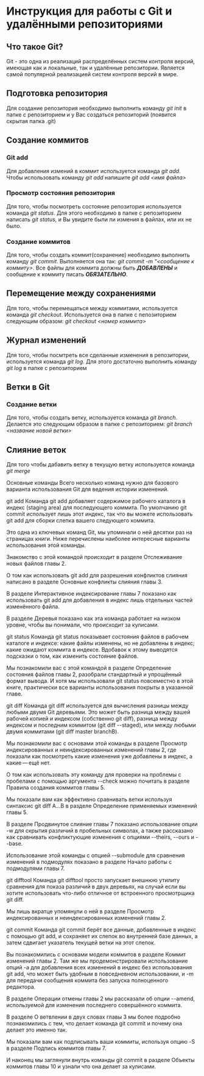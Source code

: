 # Инструкция для работы с Git и удалёнными репозиториями

## Что такое Git?
Git - это одна из реализаций распределённых систем контроля версий, имеющая как и локальные, так и удалённые репозитории. Является самой популярной реализацией систем контроля версий в мире.
## Подготовка репозитория
Для создание репозитория необходимо выполнить команду *git init*  в папке с репозиторием и у Вас создаться репозиторий (появится скрытая папка .git)

## Создание коммитов

### Git add
Для добавления измений в коммит используется команда *git add*. Чтобы использовать команду *git add* напишите *git add <имя файла>*

### Просмотр состояния репозитория
Для того, чтобы посмотреть состояние репозитория используется команда *git status*. Для этого необходимо в папке с репозиторием написать *git status*, и Вы увидите были ли измения в файлах, или их не было.

### Создание коммитов
Для того, чтобы создать коммит(сохранение) необходимо выполнить команду *git commit*. Выполняется она так: *git commit -m "<сообщение к коммиту>*. Все файлы для коммита должны быть ***ДОБАВЛЕНЫ*** и сообщение к коммиту писать ***ОБЯЗАТЕЛЬНО***.

## Перемещение между сохранениями
Для того, чтобы перемещаться между коммитами, используется команда *git checkout*. Используется она в папке с пепозиторием следующим образом: *git checkout <номер коммита>*

## Журнал изменений
Для того, чтобы посмтреть все сделанные изменения в репозитории, используется команда *git log*. Для этого достаточно выполнить команду *git log* в папке с репозиторием

## Ветки в Git

### Создание ветки

Для того, чтобы создать ветку, используется команда *git branch*. Делается это следующим образом в папке с репозиторием: *git branch <название новой ветки>*

## Слияние веток

Для того чтобы дабавить ветку в текущую ветку используется команда *git merge <name branch>*

Основные команды
Всего несколько команд нужно для базового варианта использования Git для ведения истории изменений.

git add
Команда git add добавляет содержимое рабочего каталога в индекс (staging area) для последующего коммита. По умолчанию git commit использует лишь этот индекс, так что вы можете использовать git add для сборки слепка вашего следующего коммита.

Это одна из ключевых команд Git, мы упоминали о ней десятки раз на страницах книги. Ниже перечислены наиболее интересные варианты использования этой команды.

Знакомство с этой командой происходит в разделе Отслеживание новых файлов главы 2.

О том как использовать git add для разрешения конфликтов слияния написано в разделе Основные конфликты слияния главы 3.

В разделе Интерактивное индексирование главы 7 показано как использовать git add для добавления в индекс лишь отдельных частей изменённого файла.

В разделе Деревья показано как эта команда работает на низком уровне, чтобы вы понимали, что происходит за кулисами.

git status
Команда git status показывает состояния файлов в рабочем каталоге и индексе: какие файлы изменены, но не добавлены в индекс; какие ожидают коммита в индексе. Вдобавок к этому выводятся подсказки о том, как изменить состояние файлов.

Мы познакомили вас с этой командой в разделе Определение состояния файлов главы 2, разобрали стандартный и упрощённый формат вывода. И хотя мы использовали git status повсеместно в этой книге, практически все варианты использования покрыты в указанной главе.

git diff
Команда git diff используется для вычисления разницы между любыми двумя Git деревьями. Это может быть разница между вашей рабочей копией и индексом (собственно git diff), разница между индексом и последним коммитом (git diff --staged), или между любыми двумя коммитами (git diff master branchB).

Мы познакомили вас с основами этой команды в разделе Просмотр индексированных и неиндексированных изменений главы 2, где показали как посмотреть какие изменения уже добавлены в индекс, а какие — ещё нет.

О том как использовать эту команду для проверки на проблемы с пробелами с помощью аргумента --check можно почитать в разделе Правила создания коммитов главы 5.

Мы показали вам как эффективно сравнивать ветки используя синтаксис git diff A…​B в разделе Определение применяемых изменений главы 5.

В разделе Продвинутое слияние главы 7 показано использование опции -w для скрытия различий в пробельных символах, а также рассказано как сравнивать конфликтующие изменения с опциями --theirs, --ours и --base.

Использование этой команды с опцией --submodule для сравнения изменений в подмодулях показано в разделе Начало работы с подмодулями главы 7.

git difftool
Команда git difftool просто запускает внешнюю утилиту сравнения для показа различий в двух деревьях, на случай если вы хотите использовать что-либо отличное от встроенного просмотрщика git diff.

Мы лишь вкратце упомянули о ней в разделе Просмотр индексированных и неиндексированных изменений главы 2.

git commit
Команда git commit берёт все данные, добавленные в индекс с помощью git add, и сохраняет их слепок во внутренней базе данных, а затем сдвигает указатель текущей ветки на этот слепок.

Вы познакомились с основами модели коммитов в разделе Коммит изменений главы 2. Там же мы продемонстрировали использование опций -a для добавления всех изменений в индекс без использования git add, что может быть удобным в повседневном использовании, и -m для передачи сообщения коммита без запуска полноценного редактора.

В разделе Операции отмены главы 2 мы рассказали об опции --amend, используемой для изменения последнего совершённого коммита.

В разделе О ветвлении в двух словах главы 3 мы более подробно познакомились с тем, что делает команда git commit и почему она делает это именно так.

Мы показали вам как подписывать ваши коммиты, используя опцию -S в разделе Подпись коммитов главы 7.

И наконец мы заглянули внутрь команды git commit в разделе Объекты коммитов главы 10 и узнали что она делает за кулисами.


